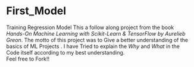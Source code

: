 # First_Model
Training Regression Model 
This a follow along project from the book _Hands-On Machine Learning with Scikit-Learn & TensorFlow by Aurelieb Greon_. The motto of this project was to Give a better understanding of the basics of ML Projects . I have Tried to explain the _Why_ and _What_ in the Code itself according to my best understanding.  
Feel free to Fork!!
